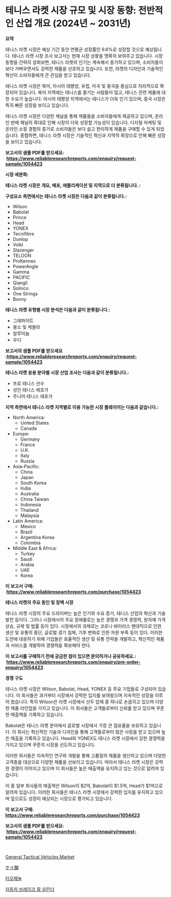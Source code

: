 <p><h1>테니스 라켓 시장 규모 및 시장 동향: 전반적인 산업 개요 (2024년 ~ 2031년)</h1></p><p><strong>요약</strong></p>
<p><p>테니스 라켓 시장은 예상 기간 동안 연평균 성장률인 9.6%로 성장할 것으로 예상됩니다. 테니스 라켓 시장 조사 보고서는 현재 시장 상황을 명확히 보여주고 있습니다. 시장 동향을 간략히 살펴보면, 테니스 라켓의 인기는 계속해서 증가하고 있으며, 소비자들이 보다 가벼우면서도 강력한 제품을 선호하고 있습니다. 또한, 라켓의 디자인과 기술적인 혁신이 소비자들에게 큰 관심을 받고 있습니다.</p><p>테니스 라켓 시장은 북미, 아시아 태평양, 유럽, 미국 및 중국을 중심으로 지리적으로 확장되어 있습니다. 북미 지역에는 테니스를 즐기는 사람들이 많고, 테니스 관련 제품에 대한 수요가 높습니다. 아시아 태평양 지역에서는 테니스가 더욱 인기 있으며, 중국 시장은 특히 빠른 성장을 보이고 있습니다.</p><p>테니스 라켓 시장은 다양한 채널을 통해 제품들을 소비자들에게 제공하고 있으며, 온라인 판매 채널의 확대로 인해 시장이 더욱 성장할 가능성이 있습니다. 디지털 마케팅 및 온라인 쇼핑 경험의 증가로 소비자들은 보다 쉽고 편리하게 제품을 구매할 수 있게 되었습니다. 종합하면, 테니스 라켓 시장은 기술적인 혁신과 지역적 확장으로 인해 빠른 성장을 보이고 있습니다.</p></p>
<p><strong>보고서의 샘플 PDF를 받으세요: &nbsp;<a href="https://www.reliableresearchreports.com/enquiry/request-sample/1054423">https://www.reliableresearchreports.com/enquiry/request-sample/1054423</a></strong></p>
<p><strong>시장 세분화:</strong></p>
<p><strong> 테니스 라켓 시장은 개요, 배포, 애플리케이션 및 지역으로 더 분류됩니다. :</strong></p>
<p><strong>구성요소 측면에서는 테니스 라켓 시장은 다음과 같이 분류됩니다.:</strong></p>
<p><ul><li>Wilson</li><li>Babolat</li><li>Prince</li><li>Head</li><li>YONEX</li><li>Tecnifibre</li><li>Dunlop</li><li>Volkl</li><li>Slazenger</li><li>TELOON</li><li>ProKennex</li><li>PowerAngle</li><li>Gamma</li><li>PACIFIC</li><li>Qiangli</li><li>Solinco</li><li>One Strings</li><li>Bonny</li></ul></p>
<p><strong> 테니스 라켓 유형별 시장 분석은 다음과 같이 분류됩니다.:</strong></p>
<p><ul><li>그래파이트</li><li>붕소 및 케블라</li><li>알루미늄</li><li>우디</li></ul></p>
<p><strong>보고서의 샘플 PDF를 받으세요 :<a href="https://www.reliableresearchreports.com/enquiry/request-sample/1054423">https://www.reliableresearchreports.com/enquiry/request-sample/1054423</a></strong></p>
<p><strong> 테니스 라켓 응용 분야별 시장 산업 조사는 다음과 같이 분류됩니다.:</strong></p>
<p><ul><li>프로 테니스 선수</li><li>성인 테니스 애호가</li><li>주니어 테니스 애호가</li></ul></p>
<p><strong>지역 측면에서 테니스 라켓 지역별로 이용 가능한 시장 플레이어는 다음과 같습니다.:</strong></p>
<p><ul>
    <li>
        North America:
        <ul>
            <li>United States</li>
            <li>Canada</li>
        </ul>
    </li>
    <li>
        Europe:
        <ul>
            <li>Germany</li>
            <li>France</li>
            <li>U.K.</li>
            <li>Italy</li>
            <li>Russia</li>
        </ul>
    </li>
    <li>
        Asia-Pacific:
        <ul>
            <li>China</li>
            <li>Japan</li>
            <li>South Korea</li>
            <li>India</li>
            <li>Australia</li>
            <li>China Taiwan</li>
            <li>Indonesia</li>
            <li>Thailand</li>
            <li>Malaysia</li>
        </ul>
    </li>
    <li>
        Latin America:
        <ul>
            <li>Mexico</li>
            <li>Brazil</li>
            <li>Argentina Korea</li>
            <li>Colombia</li>
        </ul>
    </li>
    <li>
        Middle East & Africa:
        <ul>
            <li>Turkey</li>
            <li>Saudi</li>
            <li>Arabia</li>
            <li>UAE</li>
            <li>Korea</li>
        </ul>
    </li>
    </ul></p>
<p><strong>이 보고서 구매: &nbsp;<a href="https://www.reliableresearchreports.com/purchase/1054423">https://www.reliableresearchreports.com/purchase/1054423</a></strong></p>
<p><strong>테니스 라켓의 주요 동인 및 장벽 시장</strong></p>
<p><p>테니스 라켓 시장의 주요 드라이버는 높은 인기와 수요 증가, 테니스 산업의 혁신과 기술 발전 등이다. 그러나 시장에서의 주요 장애물로는 높은 경쟁과 가격 경쟁력, 원자재 가격 상승, 규제 및 법률 등이 있다. 시장에서의 과제로는 코로나 바이러스 팬데믹으로 인한 생산 및 유통의 중단, 글로벌 경기 침체, 기후 변화로 인한 자원 부족 등이 있다. 이러한 도전에 대응하기 위해 기업들은 효율적인 생산 및 유통 전략을 개발하고, 혁신적인 제품과 서비스를 개발하여 경쟁력을 확보해야 한다.</p></p>
<p><strong>이 보고서를 구매하기 전에 궁금한 점이 있으면 문의하거나 공유하세요.: &nbsp;<a href="https://www.reliableresearchreports.com/enquiry/pre-order-enquiry/1054423">https://www.reliableresearchreports.com/enquiry/pre-order-enquiry/1054423</a></strong></p>
<p><strong>경쟁 구도</strong></p>
<p><p>테니스 라켓 시장은 Wilson, Babolat, Head, YONEX 등 주요 기업들로 구성되어 있습니다. 이 회사들은 과거부터 시장에서 강력한 입지를 보여왔으며 지속적인 성장을 이루어 왔습니다. 특히 Wilson은 라켓 시장에서 선두 업체 중 하나로 손꼽히고 있으며 다양한 제품 라인업을 가지고 있습니다. 이 회사들은 고객들로부터 신뢰를 받고 있으며 꾸준한 매출액을 기록하고 있습니다.</p><p>Babolat은 테니스 라켓 분야에서 글로벌 시장에서 가장 큰 점유율을 보유하고 있습니다. 이 회사는 혁신적인 기술과 디자인을 통해 고객들로부터 많은 사랑을 받고 있으며 높은 매출을 기록하고 있습니다. Head와 YONEX도 테니스 라켓 시장에서 강한 경쟁력을 가지고 있으며 꾸준히 시장을 선도하고 있습니다.</p><p>이러한 회사들은 지속적인 연구와 개발을 통해 고품질의 제품을 생산하고 있으며 다양한 고객층을 대상으로 다양한 제품을 선보이고 있습니다. 따라서 테니스 라켓 시장은 강력한 경쟁이 이어지고 있으며 이 회사들은 높은 매출액을 유지하고 있는 것으로 알려져 있습니다.</p><p>이 중 일부 회사들의 매출액은 Wilson이 $2억, Babolat이 $1.5억, Head가 $1억으로 알려져 있습니다. 이러한 회사들은 테니스 라켓 시장에서 강력한 입지를 유지하고 있으며 앞으로도 성장이 예상되는 시장으로 평가되고 있습니다.</p></p>
<p><strong>이 보고서 구매: &nbsp; <a href="https://www.reliableresearchreports.com/purchase/1054423">https://www.reliableresearchreports.com/purchase/1054423</a></strong></p>
<p><strong>보고서의 샘플 PDF를 받으세요: &nbsp;<a href="https://www.reliableresearchreports.com/enquiry/request-sample/1054423">https://www.reliableresearchreports.com/enquiry/request-sample/1054423</a></strong><strong></strong></p>
<p>&nbsp;</p>
<p><p><a href="https://github.com/Glendatilghmankmgz0rbhwpy/Market-Research-Report-List-1/blob/main/general-tactical-vehicles-market.md">General Tactical Vehicles Market</a></p><p><a href="https://medium.com/@lily-u-genius/%E3%82%B1%E3%82%A4%E9%85%B8%E5%B8%82%E5%A0%B4%E3%81%AE%E3%82%B7%E3%82%A7%E3%82%A2%E3%81%AE%E9%80%B2%E5%8C%96%E3%81%A8%E5%B8%82%E5%A0%B4%E6%88%90%E9%95%B7%E3%83%88%E3%83%AC%E3%83%B3%E3%83%892024%E5%B9%B4%E3%81%8B%E3%82%892031%E5%B9%B4%E3%81%BE%E3%81%A7-db380e677446">ケイ酸</a></p><p><a href="https://medium.com/@mamdouh_alnadi/%ED%8B%B0%EC%98%A4%ED%8E%9C%EC%98%AC-%EC%8B%9C%EC%9E%A5-%EA%B7%9C%EB%AA%A8-%EB%B0%8F-%EC%8B%9C%EC%9E%A5-%EB%8F%99%ED%96%A5-%EC%99%84%EC%A0%84%ED%95%9C-%EC%82%B0%EC%97%85-%EA%B0%9C%EC%9A%94-2024%EB%85%84%EB%B6%80%ED%84%B0-2031%EB%85%84%EA%B9%8C%EC%A7%80-5e3ac908da6c">티오페놀</a></p><p><a href="https://medium.com/@mamdouh_alnadi/%EC%9E%90%EB%8F%99%EC%B0%A8-%EC%A0%9C%EB%8F%99-%ED%9C%A0-%EC%8B%A4%EB%A6%B0%EB%8D%94-%EC%8B%9C%EC%9E%A5-%EC%84%B1%EA%B3%B5%EC%A0%81%EC%9D%B8-%EB%B9%84%EC%A6%88%EB%8B%88%EC%8A%A4-%EC%A0%84%EB%9E%B5%EC%9D%98-%ED%95%B5%EC%8B%AC-%EC%9A%94%EC%86%8C-2031%EB%85%84%EA%B9%8C%EC%A7%80-%EC%98%88%EC%B8%A1-fe59a40ae5b6">자동차 브레이크 휠 실린더</a></p></p>